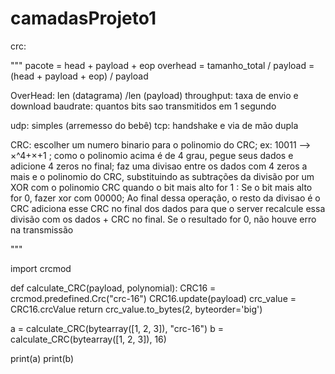 # camadasProjeto1

crc:


"""
pacote = head + payload + eop
overhead = tamanho_total / payload = (head + payload + eop) / payload

OverHead: len (datagrama) /len (payload)
throughput: taxa de envio e download
baudrate: quantos bits sao transmitidos em 1 segundo

udp: simples (arremesso do bebê)
tcp: handshake e via de mão dupla

CRC: escolher um numero binario para o polinomio do CRC;
ex: 10011 --> ×^4+×+1 ;
como o polinomio acima é de 4 grau, pegue seus dados e adicione 4 zeros no final;
faz uma divisao entre os dados com 4 zeros a mais e o polinomio do CRC, substituindo as subtrações da divisão por um XOR com o polinomio CRC quando o bit mais alto for 1 :
Se o bit mais alto for 0, fazer xor com 00000;
Ao final dessa operação, o resto da divisao é o CRC adiciona esse CRC no final dos dados para que o server recalcule essa divisão com os dados + CRC no final. Se o resultado for 0, não houve erro na transmissão

"""


import crcmod

def calculate_CRC(payload, polynomial):
    CRC16 = crcmod.predefined.Crc("crc-16")
    CRC16.update(payload)
    crc_value = CRC16.crcValue
    return crc_value.to_bytes(2, byteorder='big')

a = calculate_CRC(bytearray([1, 2, 3]), "crc-16")
b = calculate_CRC(bytearray([1, 2, 3]), 16)

print(a)
print(b)